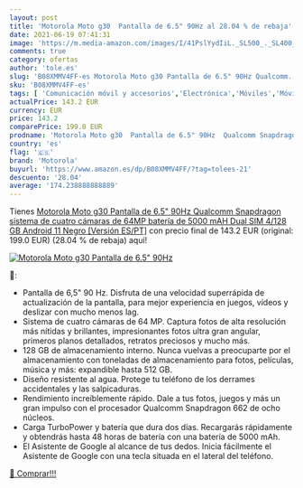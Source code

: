 ```yaml
---
layout: post
title: 'Motorola Moto g30  Pantalla de 6.5" 90Hz al 28.04 % de rebaja'
date: 2021-06-19 07:41:31
image: 'https://m.media-amazon.com/images/I/41PslYydIiL._SL500_._SL400_.jpg'
comments: true
category: ofertas
author: 'tole.es'
slug: 'B08XMMV4FF-es Motorola Moto g30 Pantalla de 6.5" 90Hz Qualcomm...'
sku: 'B08XMMV4FF-es'
tags: [ 'Comunicación móvil y accesorios','Electrónica','Móviles','Móviles y smartphones libres','android','motorola', ]
actualPrice: 143.2 EUR
currency: EUR
price: 143.2
comparePrice: 199.0 EUR
prodname: 'Motorola Moto g30  Pantalla de 6.5" 90Hz  Qualcomm Snapdragon  sistema de cuatro cámaras de 64MP  batería de 5000 mAH  Dual SIM  4/128 GB  Android 11   Negro [Versión ES/PT]'
country: 'es'
flag: '🇪🇸'
brand: 'Motorola'
buyurl: 'https://www.amazon.es/dp/B08XMMV4FF/?tag=tolees-21'
descuento: '28.04'
average: '174.238888888889'
---
```


Tienes [Motorola Moto g30  Pantalla de 6.5" 90Hz  Qualcomm Snapdragon  sistema de cuatro cámaras de 64MP  batería de 5000 mAH  Dual SIM  4/128 GB  Android 11   Negro [Versión ES/PT]](https://www.amazon.es/dp/B08XMMV4FF/?tag=tolees-21) con precio final de  143.2 EUR (original: 199.0 EUR) (28.04 %  de rebaja) aqui!

[![Motorola Moto g30  Pantalla de 6.5" 90Hz](https://m.media-amazon.com/images/I/41PslYydIiL._SL500_._SL400_.jpg)](https://www.amazon.es/dp/B08XMMV4FF/?tag=tolees-21)

🔎:

- Pantalla de 6,5" 90 Hz. Disfruta de una velocidad superrápida de actualización de la pantalla, para mejor experiencia en juegos, vídeos y deslizar con mucho menos lag.
- Sistema de cuatro cámaras de 64 MP. Captura fotos de alta resolución más nítidas y brillantes, impresionantes fotos ultra gran angular, primeros planos detallados, retratos preciosos y mucho más.
- 128 GB de almacenamiento interno. Nunca vuelvas a preocuparte por el almacenamiento con toneladas de almacenamiento para fotos, películas, música y más: expandible hasta 512 GB.
- Diseño resistente al agua. Protege tu teléfono de los derrames accidentales y las salpicaduras.
- Rendimiento increíblemente rápido. Dale a tus fotos, juegos y más un gran impulso con el procesador Qualcomm Snapdragon 662 de ocho núcleos.
- Carga TurboPower y batería que dura dos días. Recargarás rápidamente y obtendrás hasta 48 horas de batería con una batería de 5000 mAh.
- El Asistente de Google al alcance de tus dedos. Inicia fácilmente el Asistente de Google con una tecla situada en el lateral del teléfono.

[🛒 Comprar!!!](https://www.amazon.es/dp/B08XMMV4FF/?tag=tolees-21)

